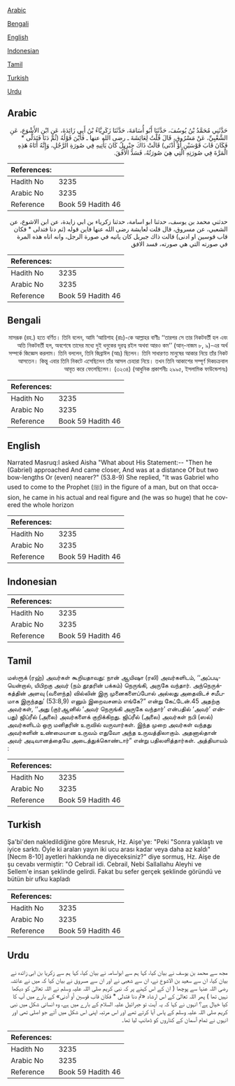 [Arabic](#arabic)

[Bengali](#bengali)

[English](#english)

[Indonesian](#indonesian)

[Tamil](#tamil)

[Turkish](#turkish)

[Urdu](#urdu)

## Arabic


<div dir="rtl" lang="ar" style={{fontSize:'larger',backgroundColor:'#f8f9fa',padding:20}}>
حَدَّثَنِي مُحَمَّدُ بْنُ يُوسُفَ، حَدَّثَنَا أَبُو أُسَامَةَ، حَدَّثَنَا زَكَرِيَّاءُ بْنُ أَبِي زَائِدَةَ، عَنِ ابْنِ الأَشْوَعِ، عَنِ الشَّعْبِيِّ، عَنْ مَسْرُوقٍ، قَالَ قُلْتُ لِعَائِشَةَ ـ رضى الله عنها ـ فَأَيْنَ قَوْلُهُ ‏(‏ثُمَّ دَنَا فَتَدَلَّى * فَكَانَ قَابَ قَوْسَيْنِ أَوْ أَدْنَى‏)‏ قَالَتْ ذَاكَ جِبْرِيلُ كَانَ يَأْتِيهِ فِي صُورَةِ الرَّجُلِ، وَإِنَّهُ أَتَاهُ هَذِهِ الْمَرَّةَ فِي صُورَتِهِ الَّتِي هِيَ صُورَتُهُ، فَسَدَّ الأُفُقَ‏.‏
</div>
<div style={{backgroundColor:'#f8f9fa',padding:20, marginBottom: 10}}><table> <thead> <tr> <th>References:</th> <th></th> </tr> </thead> <tbody><tr><td>Hadith No</td><td>3235</td></tr><tr><td>Arabic No</td><td>3235</td></tr><tr><td>Reference</td><td>Book 59 Hadith 46</td></tr></tbody></table></div>


<div dir="rtl" lang="ar" style={{fontSize:'larger',backgroundColor:'#f8f9fa',padding:20}}>
حدثني محمد بن يوسف، حدثنا ابو اسامة، حدثنا زكرياء بن ابي زايدة، عن ابن الاشوع، عن الشعبي، عن مسروق، قال قلت لعايشة رضى الله عنها فاين قوله (ثم دنا فتدلى * فكان قاب قوسين او ادنى) قالت ذاك جبريل كان ياتيه في صورة الرجل، وانه اتاه هذه المرة في صورته التي هي صورته، فسد الافق
</div>
<div style={{backgroundColor:'#f8f9fa',padding:20, marginBottom: 10}}><table> <thead> <tr> <th>References:</th> <th></th> </tr> </thead> <tbody><tr><td>Hadith No</td><td>3235</td></tr><tr><td>Arabic No</td><td>3235</td></tr><tr><td>Reference</td><td>Book 59 Hadith 46</td></tr></tbody></table></div>

## Bengali


<div dir="rtl" lang="bn" style={{fontSize:'larger',backgroundColor:'#f8f9fa',padding:20}}>
মাসরূক (রহ.) হতে বর্ণিত। তিনি বলেন, আমি ‘আয়িশাহ (রাঃ)-কে আল্লাহর বাণীঃ ‘‘তারপর সে তার নিকটবর্তী হল এবং অতি নিকটবর্তী হল, অবশেষে তাদের মধ্যে দুই ধনুকের দূরত্ব রইল অথবা আরও কম’’ (আন্-নাজম ৮, ৯)-এর অর্থ সম্পর্কে জিজ্ঞেস করলাম। তিনি বললেন, তিনি জিব্রাঈল (আঃ) ছিলেন। তিনি সাধারণত মানুষের আকার নিয়ে তাঁর নিকট আসতেন। কিন্তু এবার তিনি নিকটে এসেছিলেন তাঁর আসল চেহারা নিয়ে। তখন তিনি আকাশের সম্পূর্ণ দিকচক্রবাল আবৃত করে ফেলেছিলেন। (৩২৩৪) (আধুনিক প্রকাশনীঃ ২৯৯৫, ইসলামিক ফাউন্ডেশনঃ)
</div>
<div style={{backgroundColor:'#f8f9fa',padding:20, marginBottom: 10}}><table> <thead> <tr> <th>References:</th> <th></th> </tr> </thead> <tbody><tr><td>Hadith No</td><td>3235</td></tr><tr><td>Arabic No</td><td>3235</td></tr><tr><td>Reference</td><td>Book 59 Hadith 46</td></tr></tbody></table></div>

## English


<div dir="ltr" lang="en" style={{fontSize:'larger',backgroundColor:'#f8f9fa',padding:20}}>
Narrated Masruq:I asked Aisha "What about His Statement:-- "Then he (Gabriel) approached And came closer, And was at a distance Of but two bow-lengths Or (even) nearer?" (53.8-9) She replied, "It was Gabriel who used to come to the Prophet (ﷺ) in the figure of a man, but on that occasion, he came in his actual and real figure and (he was so huge) that he covered the whole horizon
</div>
<div style={{backgroundColor:'#f8f9fa',padding:20, marginBottom: 10}}><table> <thead> <tr> <th>References:</th> <th></th> </tr> </thead> <tbody><tr><td>Hadith No</td><td>3235</td></tr><tr><td>Arabic No</td><td>3235</td></tr><tr><td>Reference</td><td>Book 59 Hadith 46</td></tr></tbody></table></div>

## Indonesian


<div dir="ltr" lang="id" style={{fontSize:'larger',backgroundColor:'#f8f9fa',padding:20}}>

</div>
<div style={{backgroundColor:'#f8f9fa',padding:20, marginBottom: 10}}><table> <thead> <tr> <th>References:</th> <th></th> </tr> </thead> <tbody><tr><td>Hadith No</td><td>3235</td></tr><tr><td>Arabic No</td><td>3235</td></tr><tr><td>Reference</td><td>Book 59 Hadith 46</td></tr></tbody></table></div>

## Tamil


<div dir="ltr" lang="ta" style={{fontSize:'larger',backgroundColor:'#f8f9fa',padding:20}}>
மஸ்ரூக் (ரஹ்) அவர்கள் கூறியதாவது: நான் ஆயிஷா (ரலி) அவர்களிடம், ‘‘அப்படியென்றால், யிபிறகு அவர் (நம் தூதரின் பக்கம்) நெருங்கி, அருகே வந்தார். அந்நெருக்கத்தின் அளவு (வளைந்த) வில்லின் இரு முனைகளைப்போல் அல்லது அதைவிடச் சமீபமாக இருந்தது’ (53:8,9) எனும் இறைவசனம் எங்கே?” என்று கேட்டேன்.45 அதற்கு அவர்கள், ‘‘அது (குர்ஆனில் ‘அவர் நெருங்கி அருகே வந்தார்’ என்பதில் ‘அவர்’ என்பது) ஜிப்ரீல் (அலை) அவர்களைக் குறிக்கிறது. ஜிப்ரீல் (அலை) அவர்கள் நபி (ஸல்) அவர்களிடம் ஒரு மனிதரின் உருவில் வருவார்கள். இந்த முறை அவர்கள் வந்தது அவர்களின் உண்மையான உருவம் எதுவோ அந்த உருவத்திலாகும். அதனால்தான் அவர் அடிவானத்தையே அடைத்துக்கொண்டார்” என்று பதிலளித்தார்கள். அத்தியாயம் :
</div>
<div style={{backgroundColor:'#f8f9fa',padding:20, marginBottom: 10}}><table> <thead> <tr> <th>References:</th> <th></th> </tr> </thead> <tbody><tr><td>Hadith No</td><td>3235</td></tr><tr><td>Arabic No</td><td>3235</td></tr><tr><td>Reference</td><td>Book 59 Hadith 46</td></tr></tbody></table></div>

## Turkish


<div dir="ltr" lang="tr" style={{fontSize:'larger',backgroundColor:'#f8f9fa',padding:20}}>
Şa'bi'den nakledildiğine göre Mesruk, Hz. Aişe'ye: "Peki "Sonra yaklaştı ve iyice sarktı. Öyle ki araları yayın iki ucu arası kadar veya daha az kaldı" [Necm 8-10] ayetleri hakkında ne diyeceksiniz?" diye sormuş, Hz. Aişe de şu cevabı vermiştir: "O Cebrail idi. Cebrail, Nebi Sallallahu Aleyhi ve Sellem'e insan şeklinde gelirdi. Fakat bu sefer gerçek şeklinde göründü ve bütün bir ufku kapladı
</div>
<div style={{backgroundColor:'#f8f9fa',padding:20, marginBottom: 10}}><table> <thead> <tr> <th>References:</th> <th></th> </tr> </thead> <tbody><tr><td>Hadith No</td><td>3235</td></tr><tr><td>Arabic No</td><td>3235</td></tr><tr><td>Reference</td><td>Book 59 Hadith 46</td></tr></tbody></table></div>

## Urdu


<div dir="rtl" lang="ur" style={{fontSize:'larger',backgroundColor:'#f8f9fa',padding:20}}>
مجھ سے محمد بن یوسف نے بیان کیا، کہا ہم سے ابواسامہ نے بیان کیا، کہا ہم سے زکریا بن ابی زائدہ نے بیان کیا، ان سے سعید بن الاشوع نے، ان سے شعبی نے اور ان سے مسروق نے بیان کیا کہ میں نے عائشہ رضی اللہ عنہا سے پوچھا ( ان کے اس کہنے پر کہ نبی کریم صلی اللہ علیہ وسلم نے اللہ تعالیٰ کو دیکھا نہیں تھا ) پھر اللہ تعالیٰ کے اس ارشاد «ثم دنا فتدلى * فكان قاب قوسين أو أدنى‏» کے بارے میں آپ کا کیا خیال ہے؟ انہوں نے کہا کہ یہ آیت تو جبرائیل علیہ السلام کے بارے میں ہے، وہ انسانی شکل میں نبی کریم صلی اللہ علیہ وسلم کے پاس آیا کرتے تھے اور اس مرتبہ اپنی اس شکل میں آئے جو اصلی تھی اور انہوں نے تمام آسمان کے کناروں کو ڈھانپ لیا تھا۔
</div>
<div style={{backgroundColor:'#f8f9fa',padding:20, marginBottom: 10}}><table> <thead> <tr> <th>References:</th> <th></th> </tr> </thead> <tbody><tr><td>Hadith No</td><td>3235</td></tr><tr><td>Arabic No</td><td>3235</td></tr><tr><td>Reference</td><td>Book 59 Hadith 46</td></tr></tbody></table></div>